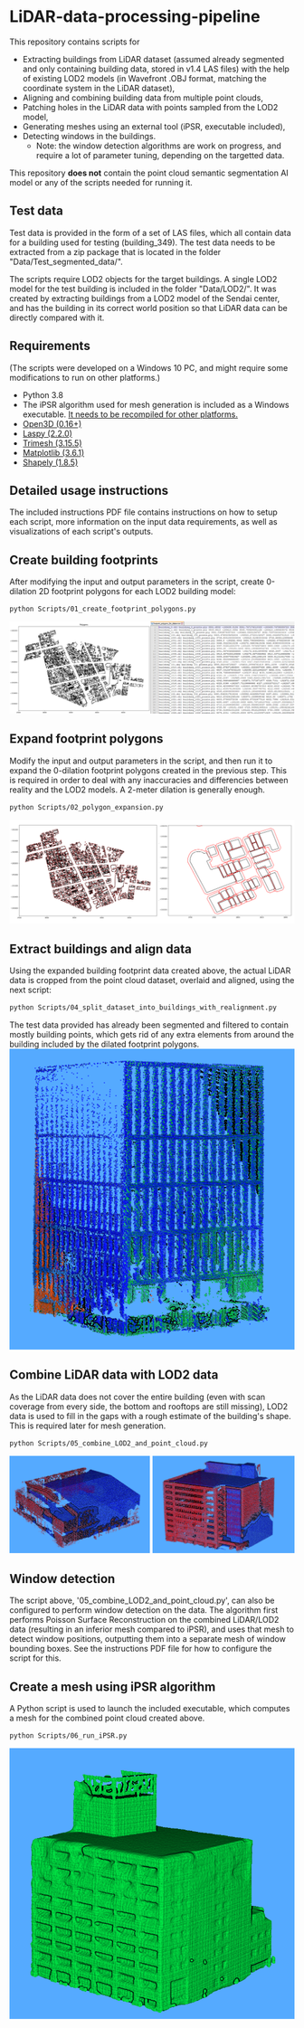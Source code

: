 # LiDAR-data-processing-pipeline
This repository contains scripts for 
- Extracting buildings from LiDAR dataset (assumed already segmented and only containing building data, stored in v1.4 LAS files) with the help of existing LOD2 models (in Wavefront .OBJ format, matching the coordinate system in the LiDAR dataset),
- Aligning and combining building data from multiple point clouds,
- Patching holes in the LiDAR data with points sampled from the LOD2 model,
- Generating meshes using an external tool (iPSR, executable included),
- Detecting windows in the buildings.
  - Note: the window detection algorithms are work on progress, and require a lot of parameter tuning, depending on the targetted data.

This repository **does not** contain the point cloud semantic segmentation AI model or any of the scripts needed for running it.

## Test data
Test data is provided in the form of a set of LAS files, which all contain data for a building used for testing (building_349). The test data needs to be extracted from a zip package that is located in the folder "Data/Test_segmented_data/".

The scripts require LOD2 objects for the target buildings. A single LOD2 model for the test building is included in the folder "Data/LOD2/". It was created by extracting buildings from a LOD2 model of the Sendai center, and has the building in its correct world position so that LiDAR data can be directly compared with it.

## Requirements
(The scripts were developed on a Windows 10 PC, and might require some modifications to run on other platforms.)
- Python 3.8
- The iPSR algorithm used for mesh generation is included as a Windows executable. [It needs to be recompiled for other platforms.](https://github.com/houfei0801/ipsr)
- [Open3D (0.16+)](http://www.open3d.org/docs/release/getting_started.html)
- [Laspy (2.2.0)](https://pypi.org/project/laspy/)
- [Trimesh (3.15.5)](https://trimsh.org/install.html)
- [Matplotlib (3.6.1)](https://pypi.org/project/matplotlib/)
- [Shapely (1.8.5)](https://pypi.org/project/shapely/)

## Detailed usage instructions
The included instructions PDF file contains instructions on how to setup each script, more information on the input data requirements, as well as visualizations of each script's outputs.

## Create building footprints
After modifying the input and output parameters in the script, create 0-dilation 2D footprint polygons for each LOD2 building model:
```sh
python Scripts/01_create_footprint_polygons.py
```
![image](/Docs/Media/01_create_footprint_polygons_output.png)

## Expand footprint polygons
Modify the input and output parameters in the script, and then run it to expand the 0-dilation footprint polygons created in the previous step. This is required in order to deal with any inaccuracies and differencies between reality and the LOD2 models. A 2-meter dilation is generally enough.
```sh
python Scripts/02_polygon_expansion.py
```
![image](/Docs/Media/02_polygon_expansion_output.png)

## Extract buildings and align data
Using the expanded building footprint data created above, the actual LiDAR data is cropped from the point cloud dataset, overlaid and aligned, using the next script:
```sh
python Scripts/04_split_dataset_into_buildings_with_realignment.py
```
The test data provided has already been segmented and filtered to contain mostly building points, which gets rid of any extra elements from around the building included by the dilated footprint polygons.
![image](/Docs/Media/04_Combine_LOD2_and_point_cloud_output.png)


## Combine LiDAR data with LOD2 data
As the LiDAR data does not cover the entire building (even with scan coverage from every side, the bottom and rooftops are still missing), LOD2 data is used to fill in the gaps with a rough estimate of the building's shape. This is required later for mesh generation.
```sh
python Scripts/05_combine_LOD2_and_point_cloud.py
```
![image](/Docs/Media/combine_LiDAR_and_LOD2.png)


## Window detection
The script above, '05_combine_LOD2_and_point_cloud.py', can also be configured to perform window detection on the data. The algorithm first performs Poisson Surface Reconstruction on the combined LiDAR/LOD2 data (resulting in an inferior mesh compared to iPSR), and uses that mesh to detect window positions, outputting them into a separate mesh of window bounding boxes. See the instructions PDF file for how to configure the script for this.

## Create a mesh using iPSR algorithm
A Python script is used to launch the included executable, which computes a mesh for the combined point cloud created above.
```sh
python Scripts/06_run_iPSR.py
```
![image](/Docs/Media/05_run_iPSR_output.png)
